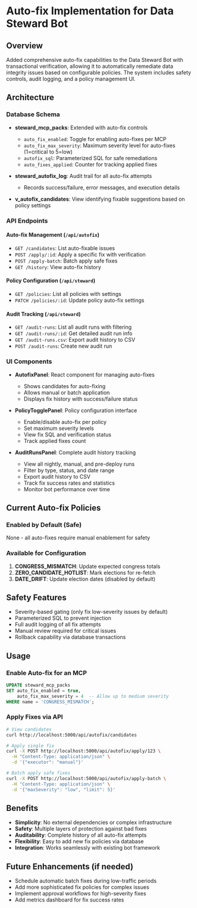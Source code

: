 # Auto-fix Implementation for Data Steward Bot

## Overview
Added comprehensive auto-fix capabilities to the Data Steward Bot with transactional verification, allowing it to automatically remediate data integrity issues based on configurable policies. The system includes safety controls, audit logging, and a policy management UI.

## Architecture

### Database Schema
- **steward_mcp_packs**: Extended with auto-fix controls
  - `auto_fix_enabled`: Toggle for enabling auto-fixes per MCP
  - `auto_fix_max_severity`: Maximum severity level for auto-fixes (1=critical to 5=low)
  - `autofix_sql`: Parameterized SQL for safe remediations
  - `auto_fixes_applied`: Counter for tracking applied fixes
  
- **steward_autofix_log**: Audit trail for all auto-fix attempts
  - Records success/failure, error messages, and execution details
  
- **v_autofix_candidates**: View identifying fixable suggestions based on policy settings

### API Endpoints

#### Auto-fix Management (`/api/autofix`)
- `GET /candidates`: List auto-fixable issues
- `POST /apply/:id`: Apply a specific fix with verification
- `POST /apply-batch`: Batch apply safe fixes
- `GET /history`: View auto-fix history

#### Policy Configuration (`/api/steward`)
- `GET /policies`: List all policies with settings
- `PATCH /policies/:id`: Update policy auto-fix settings

#### Audit Tracking (`/api/steward`)
- `GET /audit-runs`: List all audit runs with filtering
- `GET /audit-runs/:id`: Get detailed audit run info
- `GET /audit-runs.csv`: Export audit history to CSV
- `POST /audit-runs`: Create new audit run

### UI Components
- **AutofixPanel**: React component for managing auto-fixes
  - Shows candidates for auto-fixing
  - Allows manual or batch application
  - Displays fix history with success/failure status
  
- **PolicyTogglePanel**: Policy configuration interface
  - Enable/disable auto-fix per policy
  - Set maximum severity levels
  - View fix SQL and verification status
  - Track applied fixes count
  
- **AuditRunsPanel**: Complete audit history tracking
  - View all nightly, manual, and pre-deploy runs
  - Filter by type, status, and date range
  - Export audit history to CSV
  - Track fix success rates and statistics
  - Monitor bot performance over time

## Current Auto-fix Policies

### Enabled by Default (Safe)
None - all auto-fixes require manual enablement for safety

### Available for Configuration
1. **CONGRESS_MISMATCH**: Update expected congress totals
2. **ZERO_CANDIDATE_HOTLIST**: Mark elections for re-fetch
3. **DATE_DRIFT**: Update election dates (disabled by default)

## Safety Features
- Severity-based gating (only fix low-severity issues by default)
- Parameterized SQL to prevent injection
- Full audit logging of all fix attempts
- Manual review required for critical issues
- Rollback capability via database transactions

## Usage

### Enable Auto-fix for an MCP
```sql
UPDATE steward_mcp_packs 
SET auto_fix_enabled = true, 
    auto_fix_max_severity = 4  -- Allow up to medium severity
WHERE name = 'CONGRESS_MISMATCH';
```

### Apply Fixes via API
```bash
# View candidates
curl http://localhost:5000/api/autofix/candidates

# Apply single fix
curl -X POST http://localhost:5000/api/autofix/apply/123 \
  -H "Content-Type: application/json" \
  -d '{"executor": "manual"}'

# Batch apply safe fixes
curl -X POST http://localhost:5000/api/autofix/apply-batch \
  -H "Content-Type: application/json" \
  -d '{"maxSeverity": "low", "limit": 5}'
```

## Benefits
- **Simplicity**: No external dependencies or complex infrastructure
- **Safety**: Multiple layers of protection against bad fixes
- **Auditability**: Complete history of all auto-fix attempts
- **Flexibility**: Easy to add new fix policies via database
- **Integration**: Works seamlessly with existing bot framework

## Future Enhancements (if needed)
- Schedule automatic batch fixes during low-traffic periods
- Add more sophisticated fix policies for complex issues
- Implement approval workflows for high-severity fixes
- Add metrics dashboard for fix success rates